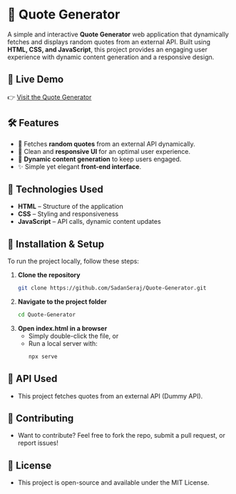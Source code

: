 # 🎉 Quote Generator

A simple and interactive **Quote Generator** web application that dynamically fetches and displays random quotes from an external API. Built using **HTML, CSS, and JavaScript**, this project provides an engaging user experience with dynamic content generation and a responsive design.  

## 🚀 Live Demo  
👉 [Visit the Quote Generator](https://generaterandomquote.netlify.app/)  

## 🛠️ Features  
- 📜 Fetches **random quotes** from an external API dynamically.  
- 🎨 Clean and **responsive UI** for an optimal user experience.  
- 🔄 **Dynamic content generation** to keep users engaged.  
- ✨ Simple yet elegant **front-end interface**.  

## 📌 Technologies Used  
- **HTML** – Structure of the application  
- **CSS** – Styling and responsiveness  
- **JavaScript** – API calls, dynamic content updates  

## 📂 Installation & Setup  
To run the project locally, follow these steps:  

1. **Clone the repository**  
   ```bash
   git clone https://github.com/SadanSeraj/Quote-Generator.git
2. **Navigate to the project folder**
   ```bash
   cd Quote-Generator
3. **Open index.html in a browser**
   - Simply double-click the file, or
   - Run a local server with:
     ```bash
     npx serve
## 🔗 API Used
 - This project fetches quotes from an external API (Dummy API).
## 🤝 Contributing
  - Want to contribute? Feel free to fork the repo, submit a pull request, or report issues!
## 📜 License
- This project is open-source and available under the MIT License.

